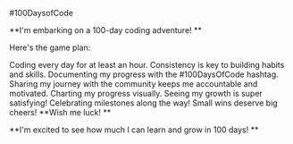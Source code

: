 #100DaysofCode

**I'm embarking on a 100-day coding adventure!  **

Here's the game plan:

Coding every day for at least an hour. Consistency is key to building habits and skills.
Documenting my progress with the #100DaysOfCode hashtag. Sharing my journey with the community keeps me accountable and motivated.
Charting my progress visually. Seeing my growth is super satisfying!
Celebrating milestones along the way! Small wins deserve big cheers!
**Wish me luck! **

**I'm excited to see how much I can learn and grow in 100 days! **
